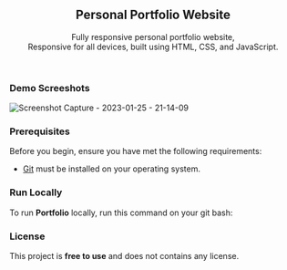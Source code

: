 <div align="center">
  


  <h2 align="center">Personal Portfolio Website</h2>

  Fully responsive personal portfolio website, <br />Responsive for all devices, built using HTML, CSS, and JavaScript.


</div>

<br />

### Demo Screeshots

![Screenshot Capture - 2023-01-25 - 21-14-09](https://user-images.githubusercontent.com/115978151/214608425-c694facd-c321-46ce-bfd1-de1d63a5f1c3.png)


### Prerequisites

Before you begin, ensure you have met the following requirements:

* [Git](https://git-scm.com/downloads "Download Git") must be installed on your operating system.

### Run Locally

To run **Portfolio** locally, run this command on your git bash:

### License

This project is **free to use** and does not contains any license.
